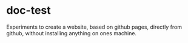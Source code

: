 # doc-test

Experiments to create a website, based on github pages, directly from github, without installing anything on ones machine.
